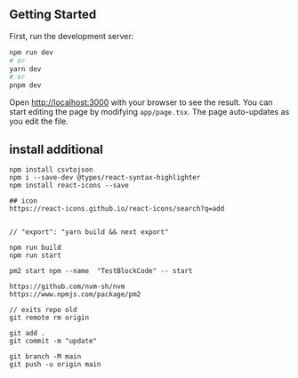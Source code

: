 ## Getting Started

First, run the development server:
```bash
npm run dev
# or
yarn dev
# or
pnpm dev
```
Open [http://localhost:3000](http://localhost:3000) with your browser to see the result.
You can start editing the page by modifying `app/page.tsx`. The page auto-updates as you edit the file.

## install additional

```read csv file
npm install csvtojson
npm i --save-dev @types/react-syntax-highlighter
npm install react-icons --save

## icon
https://react-icons.github.io/react-icons/search?q=add


// "export": "yarn build && next export"

npm run build 
npm run start

pm2 start npm --name  "TestBlockCode" -- start

https://github.com/nvm-sh/nvm
https://www.npmjs.com/package/pm2

// exits repo old
git remote rm origin

git add .
git commit -m "update"

git branch -M main
git push -u origin main